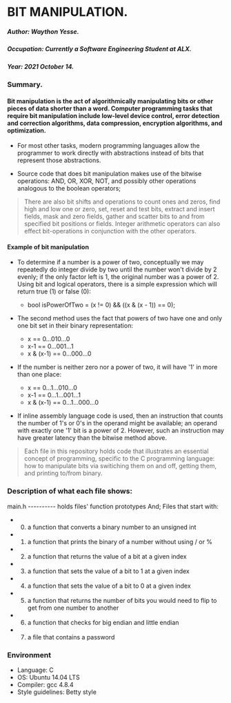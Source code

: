 # BIT MANIPULATION.

##### Author: Waython Yesse.
##### Occupation: Currently a Software Engineering Student at ALX.
##### Year: 2021 October 14.

### Summary.

#### Bit manipulation is the act of algorithmically manipulating bits or other pieces of data shorter than a word. Computer programming tasks that require bit manipulation include low-level device control, error detection and correction algorithms, data compression, encryption algorithms, and optimization. 

 * For most other tasks, modern programming languages allow the programmer to work directly with abstractions instead of bits that represent those abstractions. 

 * Source code that does bit manipulation makes use of the bitwise operations: AND, OR, XOR, NOT, and possibly other operations analogous to the boolean operators; 
  > There are also bit shifts and operations to count ones and zeros, find high and low one or zero, set, reset and test bits, extract and insert fields, mask and zero fields, gather and scatter bits to and from specified bit positions or fields. 
  > Integer arithmetic operators can also effect bit-operations in conjunction with the other operators.

####   Example of bit manipulation
 * To determine if a number is a power of two, conceptually we may repeatedly do integer divide by two until the number won't divide by 2 evenly; if the only factor left is 1, the original number was a power of 2. Using bit and logical operators, there is a simple expression which will return true (1) or false (0):
   * bool isPowerOfTwo = (x != 0) && ((x & (x - 1)) == 0);

 * The second method uses the fact that powers of two have one and only one bit set in their binary representation:
   * x         == 0...010...0
   * x-1       == 0...001...1
   * x & (x-1) == 0...000...0

 * If the number is neither zero nor a power of two, it will have '1' in more than one place:
   * x         == 0...1...010...0
   * x-1       == 0...1...001...1
   * x & (x-1) == 0...1...000...0

 * If inline assembly language code is used, then an instruction that counts the number of 1's or 0's in the operand might be available; an operand with exactly one '1' bit is a power of 2. However, such an instruction may have greater latency than the bitwise method above.


> Each file in this repository holds code that illustrates an essential concept of programming, specific to the C programming language: how to manipulate bits via switiching them on and off, getting them, and printing to/from binary.

### Description of what each file shows:

main.h ---------- holds files' function prototypes
And;
Files that start with:

* 0. a function that converts a binary number to an unsigned int
* 1. a function that prints the binary of a number without using / or %
* 2. a function that returns the value of a bit at a given index
* 3. a function that sets the value of a bit to 1 at a given index
* 4. a function that sets the value of a bit to 0 at a given index
* 5. a function that returns the number of bits you would need to flip to get from one number to another
* 6. a function that checks for big endian and little endian
* 7. a file that contains a password

### Environment
* Language: C
* OS: Ubuntu 14.04 LTS
* Compiler: gcc 4.8.4
* Style guidelines: Betty style
